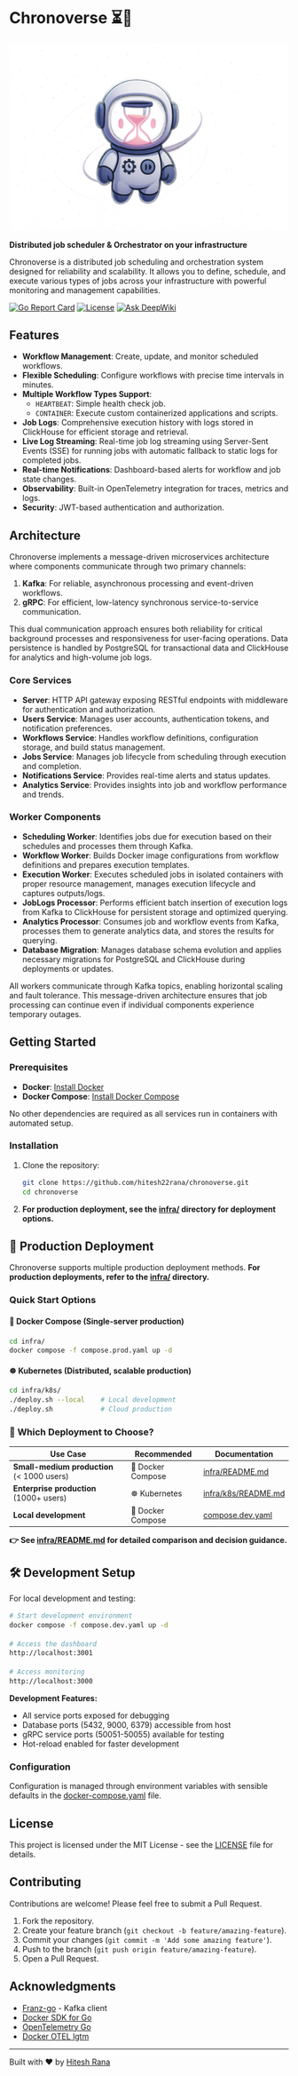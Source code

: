 # Chronoverse ⏳🌌

![chronoverse](./.github/assets/chronoverse.png)

**Distributed job scheduler & Orchestrator on your infrastructure**

Chronoverse is a distributed job scheduling and orchestration system designed for reliability and scalability. It allows you to define, schedule, and execute various types of jobs across your infrastructure with powerful monitoring and management capabilities.

[![Go Report Card](https://goreportcard.com/badge/github.com/hitesh22rana/chronoverse)](https://goreportcard.com/report/github.com/hitesh22rana/chronoverse) [![License](https://img.shields.io/badge/License-MIT-blue.svg)](LICENSE) [![Ask DeepWiki](https://deepwiki.com/badge.svg)](https://deepwiki.com/hitesh22rana/chronoverse)

## Features

- **Workflow Management**: Create, update, and monitor scheduled workflows.
- **Flexible Scheduling**: Configure workflows with precise time intervals in minutes.
- **Multiple Workflow Types Support**:
  - `HEARTBEAT`: Simple health check job.
  - `CONTAINER`: Execute custom containerized applications and scripts.
- **Job Logs**: Comprehensive execution history with logs stored in ClickHouse for efficient storage and retrieval.
- **Live Log Streaming**: Real-time job log streaming using Server-Sent Events (SSE) for running jobs with automatic fallback to static logs for completed jobs.
- **Real-time Notifications**: Dashboard-based alerts for workflow and job state changes.
- **Observability**: Built-in OpenTelemetry integration for traces, metrics and logs.
- **Security**: JWT-based authentication and authorization.

## Architecture

Chronoverse implements a message-driven microservices architecture where components communicate through two primary channels:

1. **Kafka**: For reliable, asynchronous processing and event-driven workflows.
2. **gRPC**: For efficient, low-latency synchronous service-to-service communication.

This dual communication approach ensures both reliability for critical background processes and responsiveness for user-facing operations. Data persistence is handled by PostgreSQL for transactional data and ClickHouse for analytics and high-volume job logs.

### Core Services

- **Server**: HTTP API gateway exposing RESTful endpoints with middleware for authentication and authorization.
- **Users Service**: Manages user accounts, authentication tokens, and notification preferences.
- **Workflows Service**: Handles workflow definitions, configuration storage, and build status management.
- **Jobs Service**: Manages job lifecycle from scheduling through execution and completion.
- **Notifications Service**: Provides real-time alerts and status updates.
- **Analytics Service**: Provides insights into job and workflow performance and trends.

### Worker Components

- **Scheduling Worker**: Identifies jobs due for execution based on their schedules and processes them through Kafka.
- **Workflow Worker**: Builds Docker image configurations from workflow definitions and prepares execution templates.
- **Execution Worker**: Executes scheduled jobs in isolated containers with proper resource management, manages execution lifecycle and captures outputs/logs.
- **JobLogs Processor**: Performs efficient batch insertion of execution logs from Kafka to ClickHouse for persistent storage and optimized querying.
- **Analytics Processor**: Consumes job and workflow events from Kafka, processes them to generate analytics data, and stores the results for querying.
- **Database Migration**: Manages database schema evolution and applies necessary migrations for PostgreSQL and ClickHouse during deployments or updates.

All workers communicate through Kafka topics, enabling horizontal scaling and fault tolerance. This message-driven architecture ensures that job processing can continue even if individual components experience temporary outages.

## Getting Started

### Prerequisites

- **Docker**: [Install Docker](https://docs.docker.com/get-docker/)
- **Docker Compose**: [Install Docker Compose](https://docs.docker.com/compose/install/)

No other dependencies are required as all services run in containers with automated setup.

### Installation

1. Clone the repository:

   ```bash
   git clone https://github.com/hitesh22rana/chronoverse.git
   cd chronoverse
   ```

2. **For production deployment, see the [infra/](./infra/) directory for deployment options.**

## 🚀 Production Deployment

Chronoverse supports multiple production deployment methods. **For production deployments, refer to the [infra/](./infra/) directory.**

### Quick Start Options

#### 🐳 **Docker Compose** (Single-server production)
```bash
cd infra/
docker compose -f compose.prod.yaml up -d
```

#### ☸️ **Kubernetes** (Distributed, scalable production)
```bash
cd infra/k8s/
./deploy.sh --local    # Local development
./deploy.sh            # Cloud production
```

### 🤔 **Which Deployment to Choose?**

| Use Case | Recommended | Documentation |
|----------|------------|---------------|
| **Small-medium production** (< 1000 users) | 🐳 Docker Compose | [infra/README.md](./infra/README.md) |
| **Enterprise production** (1000+ users) | ☸️ Kubernetes | [infra/k8s/README.md](./infra/k8s/README.md) |
| **Local development** | 🐳 Docker Compose | [compose.dev.yaml](./compose.dev.yaml) |

**👉 See [infra/README.md](./infra/README.md) for detailed comparison and decision guidance.**

## 🛠️ Development Setup

For local development and testing:

```bash
# Start development environment
docker compose -f compose.dev.yaml up -d

# Access the dashboard
http://localhost:3001

# Access monitoring
http://localhost:3000
```

**Development Features:**
- All service ports exposed for debugging
- Database ports (5432, 9000, 6379) accessible from host  
- gRPC service ports (50051-50055) available for testing
- Hot-reload enabled for faster development

### Configuration

Configuration is managed through environment variables with sensible defaults in the [docker-compose.yaml](./docker-compose.yaml) file.

## License

This project is licensed under the MIT License - see the [LICENSE](./LICENSE) file for details.

## Contributing

Contributions are welcome! Please feel free to submit a Pull Request.

1. Fork the repository.
2. Create your feature branch (`git checkout -b feature/amazing-feature`).
3. Commit your changes (`git commit -m 'Add some amazing feature'`).
4. Push to the branch (`git push origin feature/amazing-feature`).
5. Open a Pull Request.

## Acknowledgments

- [Franz-go](https://github.com/twmb/franz-go) - Kafka client
- [Docker SDK for Go](https://github.com/moby/moby)
- [OpenTelemetry Go](https://github.com/open-telemetry/opentelemetry-go)
- [Docker OTEL lgtm](https://github.com/grafana/docker-otel-lgtm)

---

Built with ❤️ by [Hitesh Rana](https://github.com/hitesh22rana)
